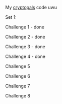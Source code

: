 
My [cryptopals](https://cryptopals.com/) code uwu

Set 1:

Challenge 1 - done

Challenge 2 - done

Challenge 3 - done

Challenge 4 - done

Challenge 5

Challenge 6

Challenge 7

Challenge 8
